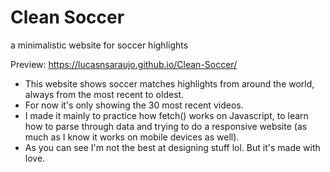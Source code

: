 # Clean Soccer
a minimalistic website for soccer highlights

Preview: https://lucasnsaraujo.github.io/Clean-Soccer/

- This website shows soccer matches highlights from around the world, always from the most recent to oldest.
- For now it's only showing the 30 most recent videos.
- I made it mainly to practice how fetch() works on Javascript, to learn how to parse through data and trying to do a responsive website (as much as I know it works on mobile devices as well).
- As you can see I'm not the best at designing stuff lol. But it's made with love.
